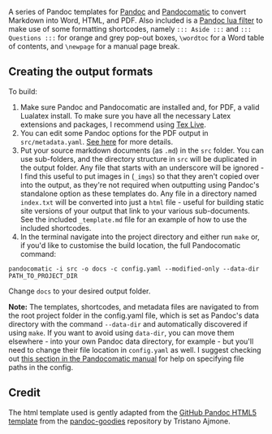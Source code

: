 A series of Pandoc templates for [Pandoc](https://pandoc.org/) and [Pandocomatic](https://heerdebeer.org/Software/markdown/pandocomatic/) to convert Markdown into Word, HTML, and PDF. Also included is a [Pandoc lua filter](https://pandoc.org/lua-filters.html) to make use of some formatting shortcodes, namely `::: Aside :::` and `::: Questions :::` for orange and grey pop-out boxes, `\wordtoc` for a Word table of contents, and `\newpage` for a manual page break.

## Creating the output formats

To build:

1. Make sure Pandoc and Pandocomatic are installed and, for PDF, a valid Lualatex install. To make sure you have all the necessary Latex extensions and packages, I recommend using [Tex Live](https://tug.org/texlive/).
2. You can edit some Pandoc options for the PDF output in `src/metadata.yaml`. [See here](https://pandoc.org/MANUAL.html#variables-for-latex) for more details.
3. Put your source markdown documents (as `.md`) in the `src` folder. You can use sub-folders, and the directory structure in `src` will be duplicated in the output folder. Any file that starts with an underscore will be ignored - I find this useful to put images in (`_imgs`) so that they aren't copied over into the output, as they're not required when outputting using Pandoc's standalone option as these templates do. Any file in a directory named `index.txt` will be converted into just a `html` file - useful for building static site versions of your output that link to your various sub-documents. See the included `_template.md` file for an example of how to use the included shortcodes.
4. In the terminal navigate into the project directory and either run `make` or, if you'd like to customise the build location, the full Pandocomatic command:

```
pandocomatic -i src -o docs -c config.yaml --modified-only --data-dir PATH_TO_PROJECT_DIR
```

Change `docs` to your desired output folder.

**Note:** The templates, shortcodes, and metadata files are navigated to from the root project folder in the config.yaml file, which is set as Pandoc's data directory with the command `--data-dir` and automatically discovered if using `make`. If you want to avoid using `data-dir`, you can move them elsewhere - into your own Pandoc data directory, for example - but you'll need to change their file location in `config.yaml` as well. I suggest checking out [this section in the Pandocomatic manual](https://heerdebeer.org/Software/markdown/pandocomatic/#specifying-paths) for help on specifying file paths in the config.

## Credit

The html template used is gently adapted from the [GitHub Pandoc HTML5 template](https://htmlpreview.github.io/?https://github.com/tajmone/pandoc-goodies/blob/master/templates/html5/github/GitHub-Template-Preview.html) from the [pandoc-goodies](https://github.com/tajmone/pandoc-goodies) repository by Tristano Ajmone.